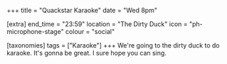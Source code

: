 +++
title = "Quackstar Karaoke"
date = "Wed 8pm"

[extra]
end_time = "23:59"
location = "The Dirty Duck"
icon = "ph-microphone-stage"
colour = "social"

[taxonomies]
tags = ["Karaoke"]
+++
We're going to the dirty duck to do karaoke. It's gonna be great. I sure hope you can sing.